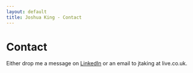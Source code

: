 ```yaml
---
layout: default
title: Joshua King - Contact
---
```

# Contact
Either drop me a message on <a href="https://www.linkedin.com/in/1joshuaking/" target="_blank">LinkedIn</a> or an email to jtaking at live.co.uk.
